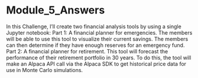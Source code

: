 # Module_5_Answers
In this Challenge, I’ll create two financial analysis tools by using a single Jupyter notebook:
Part 1: A financial planner for emergencies. The members will be able to use this tool to visualize their current savings. The members can then determine if they have enough reserves for an emergency fund.
Part 2: A financial planner for retirement. This tool will forecast the performance of their retirement portfolio in 30 years. To do this, the tool will make an Alpaca API call via the Alpaca SDK to get historical price data for use in Monte Carlo simulations.
